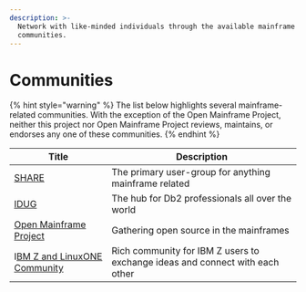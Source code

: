 ```yaml
---
description: >-
  Network with like-minded individuals through the available mainframe
  communities.
---
```


# Communities

{% hint style="warning" %}
The list below highlights several mainframe-related communities. With the exception of the Open Mainframe Project, neither this project nor Open Mainframe Project reviews, maintains, or endorses any one of these communities.
{% endhint %}

| Title                                                            | Description                                                                  |
| ---------------------------------------------------------------- | ---------------------------------------------------------------------------- |
| [SHARE](https://www.share.org)                                   | The primary user-group for anything mainframe related                        |
| [IDUG](https://www.idug.org/home)                                | The hub for Db2 professionals all over the world                             |
| [Open Mainframe Project](https://www.openmainframeproject.org)   | Gathering open source in the mainframes                                      |
| I[BM Z and LinuxONE Community](https://www.ibm.com/community/z/) | Rich community for IBM Z users to exchange ideas and connect with each other |
